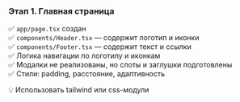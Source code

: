 
### Этап 1. Главная страница

✅ `app/page.tsx` создан  
✅ `components/Header.tsx` — содержит логотип и иконки  
✅ `components/Footer.tsx` — содержит текст и ссылки  
✅ Логика навигации по логотипу и иконкам  
✅ Модалки не реализованы, но слоты и заглушки подготовлены  
✅ Стили: padding, расстояние, адаптивность

💡 Использовать tailwind или css-модули
